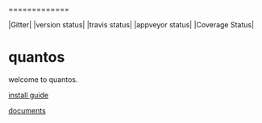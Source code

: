 
=============

|Gitter|
|version status|
|travis status|
|appveyor status|
|Coverage Status|

# quantos

welcome to quantos.

[install guide](install.md "install guide")

[documents](doc/index.rst "documents")
